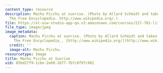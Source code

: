 ```yaml
---
content_type: resource
description: Machu Picchu at sunrise. (Photo by Allard Schmidt and taken from Wikipedia,
  The Free Encyclopedia. http://www.wikipedia.org/.)
file: https://ol-ocw-studio-app-qa.s3.amazonaws.com/courses/21l-701-literary-interpretation-beyond-the-limits-of-the-lyric-fall-2006/85bd27f91cbe2e6026777bfc8f97c962_21l-701f06.jpg
file_type: image/jpeg
image_metadata:
  caption: Machu Picchu at sunrise. (Photo by Allard Schmidt and taken from _Wikipedia,
    The Free Encyclopedia_. [http://www.wikipedia.org/](http://www.wikipedia.org/).)
  credit: ''
  image-alt: Machu Picchu.
resourcetype: Image
title: Machu Picchu at Sunrise
uid: 85bd27f9-1cbe-2e60-2677-7bfc8f97c962
---
```

